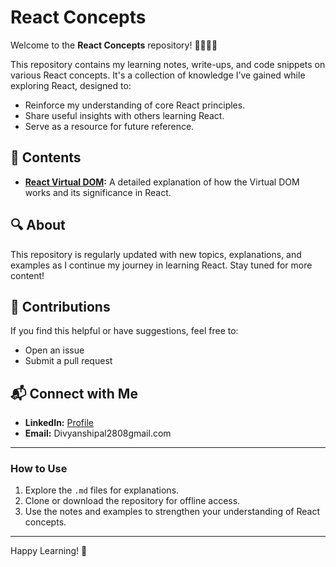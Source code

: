 # React Concepts

Welcome to the **React Concepts** repository! 👩‍💻👨‍💻

This repository contains my learning notes, write-ups, and code snippets on various React concepts. It's a collection of knowledge I’ve gained while exploring React, designed to:
- Reinforce my understanding of core React principles.
- Share useful insights with others learning React.
- Serve as a resource for future reference.

## 📄 Contents
- **[React Virtual DOM](React-Virtual-DOM.md):** A detailed explanation of how the Virtual DOM works and its significance in React.


## 🔍 About
This repository is regularly updated with new topics, explanations, and examples as I continue my journey in learning React. Stay tuned for more content!

## 🤝 Contributions
If you find this helpful or have suggestions, feel free to:
- Open an issue
- Submit a pull request

## 📬 Connect with Me
- **LinkedIn:** [Profile](https://www.linkedin.com/in/divyanshi-pal/)
- **Email:** Divyanshipal2808gmail.com

---

### How to Use
1. Explore the `.md` files for explanations.
2. Clone or download the repository for offline access.
3. Use the notes and examples to strengthen your understanding of React concepts.

---

Happy Learning! 🚀

